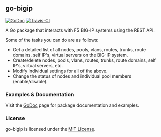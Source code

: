 ## go-bigip
[![GoDoc](https://godoc.org/github.com/scottdware/go-bigip?status.svg)](https://godoc.org/github.com/scottdware/go-bigip) [![Travis-CI](https://travis-ci.org/scottdware/go-bigip.svg?branch=master)](https://travis-ci.org/scottdware/go-bigip)

A Go package that interacts with F5 BIG-IP systems using the REST API.

Some of the tasks you can do are as follows:

* Get a detailed list of all nodes, pools, vlans, routes, trunks, route domains, self IP's, virtual servers on the BIG-IP system.
* Create/delete nodes, pools, vlans, routes, trunks, route domains, self IP's, virtual servers, etc.
* Modify individual settings for all of the above.
* Change the status of nodes and individual pool members (enable/disable).

### Examples & Documentation
Visit the [GoDoc][godoc-go-bigip] page for package documentation and examples.

### License
go-bigip is licensed under the [MIT License][license].

[godoc-go-bigip]: http://godoc.org/github.com/scottdware/go-bigip
[license]: https://github.com/scottdware/go-bigip/blob/master/LICENSE